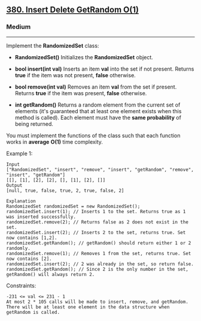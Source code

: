 [380. Insert Delete GetRandom O(1)](https://leetcode.com/problems/insert-delete-getrandom-o1/?envType=daily-question&envId=2024-01-16)
---------------------------------------------------------------------------------------------------------------------------------------------

### Medium
---------------------------------------------------------------------------------------------------------------------------------------------

Implement the **RandomizedSet** class:

- **RandomizedSet()** Initializes the **RandomizedSet** object.

- **bool insert(int val)** Inserts an item **val** into the set if not present. Returns **true** if the item was not present, **false** otherwise.

- **bool remove(int val)** Removes an item **val** from the set if present. Returns **true** if the item was present, **false** otherwise.

- **int getRandom()** Returns a random element from the current set of elements (it's guaranteed that at least one element exists when this method 
is called). Each element must have the **same probability** of being returned.

You must implement the functions of the class such that each function works in **average** **O(1)** time complexity.

Example 1:
```
Input
["RandomizedSet", "insert", "remove", "insert", "getRandom", "remove", "insert", "getRandom"]
[[], [1], [2], [2], [], [1], [2], []]
Output
[null, true, false, true, 2, true, false, 2]

Explanation
RandomizedSet randomizedSet = new RandomizedSet();
randomizedSet.insert(1); // Inserts 1 to the set. Returns true as 1 was inserted successfully.
randomizedSet.remove(2); // Returns false as 2 does not exist in the set.
randomizedSet.insert(2); // Inserts 2 to the set, returns true. Set now contains [1,2].
randomizedSet.getRandom(); // getRandom() should return either 1 or 2 randomly.
randomizedSet.remove(1); // Removes 1 from the set, returns true. Set now contains [2].
randomizedSet.insert(2); // 2 was already in the set, so return false.
randomizedSet.getRandom(); // Since 2 is the only number in the set, getRandom() will always return 2.
``` 
Constraints:
```
-231 <= val <= 231 - 1
At most 2 * 105 calls will be made to insert, remove, and getRandom.
There will be at least one element in the data structure when getRandom is called.
```
